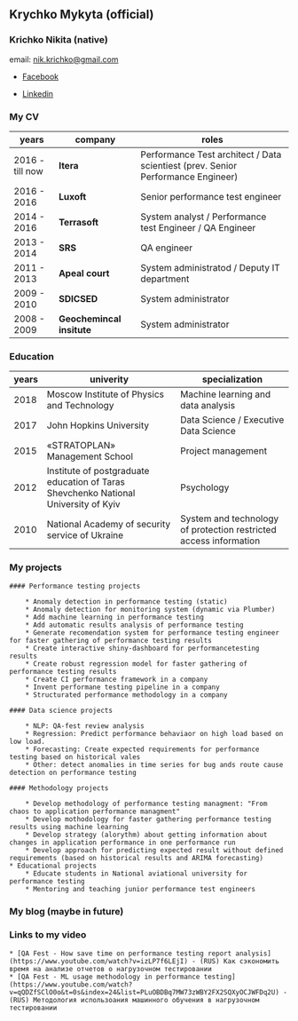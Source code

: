 ## Krychko Mykyta (official) 
### Krichko Nikita (native)
email: [nik.krichko@gmail.com](nik.krichko@gmail.com)

* [Facebook](https://www.facebook.com/nik.krichko)

* [Linkedin](https://www.linkedin.com/in/nikita-krychko-9bb14853/)


### My CV
years | company | roles
------|---------|-------
2016 - till now | **Itera**			| Performance Test architect / Data scientiest (prev. Senior Performance Engineer)
2016 - 2016     | **Luxoft**			| Senior performance test engineer
2014 - 2016     | **Terrasoft**		| System analyst / Performance test Engineer / QA Engineer
2013 - 2014     | **SRS**			| QA engineer
2011 - 2013     | **Apeal court**		| System administratod / Deputy IT department
2009 - 2010     | **SDICSED**			| System administrator
2008 - 2009     | **Geochemincal insitute**	| System administrator

### Education
years | univerity | specialization
------|---------|-------
2018 | Moscow Institute of Physics and Technology | Machine learning and data analysis
2017 | John Hopkins University |  Data Science /  Executive Data Science
2015 | «STRATOPLAN» Management School |  Project management 
2012 | Institute of postgraduate education of Taras Shevchenko National University of Kyiv |  Psychology
2010 | National Academy of security service of Ukraine |  System and technology of protection restricted access information
	

### My projects

	#### Performance testing projects
	
		* Anomaly detection in performance testing (static)
		* Anomaly detection for monitoring system (dynamic via Plumber)
		* Add machine learning in performance testing
		* Add automatic results analysis of performance testing
		* Generate recomendation system for performance testing engineer for faster gathering of performance testing results
		* Create interactive shiny-dashboard for performancetesting results
		* Create robust regression model for faster gathering of performance testing results
		* Create CI performance framework in a company
		* Invent performane testing pipeline in a company
		* Structurated performance methodology in a company
		
	#### Data science projects
	
		* NLP: QA-fest review analysis
		* Regression: Predict performance behaviaor on high load based on low load.
		* Forecasting: Create expected requirements for performance testing based on historical vales
		* Other: detect anomalies in time series for bug ands route cause detection on performance testing
		
	#### Methodology projects
	
		* Develop methodology of performance testing managment: "From chaos to application performance managment"
		* Develop mothodology for faster gathering performance testing results using machine learning
		* Develop strategy (alorythm) about getting information about changes in application performance in one performance run
		* Develop approach for predicting expected result without defined requirements (based on historical results and ARIMA forecasting) 
	* Educational projects
		* Educate students in National aviational university for performance testing
		* Mentoring and teaching junior performance test engineers
	

### My blog (maybe in future)

### Links to my video
	* [QA Fest - How save time on performance testing report analysis](https://www.youtube.com/watch?v=izLP7f6LEjI) - (RUS) Как сэкономить время на анализе отчетов о нагрузочном тестировании
	* [QA Fest - ML usage methodology in performance testing](https://www.youtube.com/watch?v=qQDZfSClO0o&t=0s&index=24&list=PLuOBDBq7MW73zWBY2FX2SQXyOCJWFDq2U) - (RUS) Методология использоания машинного обучения в нагрузочном тестировании
